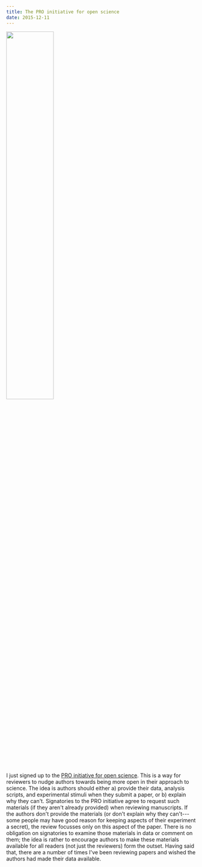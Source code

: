 ```yaml
---
title: The PRO initiative for open science
date: 2015-12-11
---
```


<img src="https://opennessinitiative.org/wp-content/uploads/2015/11/pro_lock_wide.png" style="width:50%">

I just signed up to the [PRO initiative for open science](https://opennessinitiative.org/). This is a way for reviewers to nudge authors towards being more open in their approach to science. The idea is authors should either a) provide their data, analysis scripts, and experimental stimuli when they submit a paper, or b) explain why they can't. Signatories to the PRO initiative agree to request such materials (if they aren't already provided) when reviewing manuscripts. If the authors don't provide the materials (or don't explain why they can't---some people may have good reason for keeping aspects of their experiment a secret), the review focusses only on this aspect of the paper. There is no obligation on signatories to examine those materials in data or comment on them; the idea is rather to encourage authors to make these materials available for all readers (not just the reviewers) form the outset. Having said that, there are a number of times I've been reviewing papers and wished the authors had made their data available.